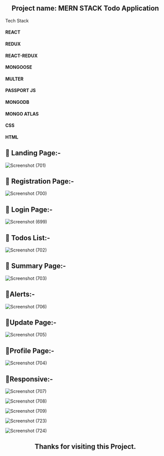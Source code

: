 <h2 align="center" >Project name: MERN STACK Todo Application</h2

## Tech Stack 
<h4>REACT</h4>
<h4>REDUX</h4>
<h4>REACT-REDUX</h4>
<h4> MONGOOSE</h4>
<h4>MULTER</h4>
<h4>PASSPORT JS</h4>
<h4>MONGODB</h4>
<h4>MONGO ATLAS</h4>
<h4>CSS</h4>
<h4>HTML</h4>


   ## 🚀 Landing Page:-
![Screenshot (701)](https://user-images.githubusercontent.com/105931703/213341987-472f33ad-ead5-4e25-830c-458a1b1a8f68.png)




   ## 🚀 Registration Page:-
![Screenshot (700)](https://user-images.githubusercontent.com/105931703/213341985-0cde05d8-d00c-4106-85bf-d1974535caa2.png)




   ## 🚀 Login Page:-
![Screenshot (699)](https://user-images.githubusercontent.com/105931703/213341980-967e2a6c-1602-4607-ba26-0b891b85b1d4.png)




   ## 🚀 Todos List:-
![Screenshot (702)](https://user-images.githubusercontent.com/105931703/213341996-37f302a6-6282-448b-8667-6cc60fc86030.png)




   ## 🚀 Summary Page:-
![Screenshot (703)](https://user-images.githubusercontent.com/105931703/213342000-4fe61d02-7b51-4a98-a8cb-02308550a08a.png)



   ## 🚀Alerts:-
![Screenshot (706)](https://user-images.githubusercontent.com/105931703/213342012-b80fbf31-0ea5-4f39-89c1-e851217c76d5.png)



   ## 🚀Update Page:-
![Screenshot (705)](https://user-images.githubusercontent.com/105931703/213342006-b5196898-8681-439c-9fa5-630bb7fc8531.png)




   ## 🚀Profile Page:-
![Screenshot (704)](https://user-images.githubusercontent.com/105931703/213342002-c3def591-7957-4d44-be7f-c7345b5e6e08.png)




   ## 🚀Responsive:-
![Screenshot (707)](https://user-images.githubusercontent.com/105931703/213374696-39e16c8c-4267-4337-a1b5-14d7801db149.png)



![Screenshot (708)](https://user-images.githubusercontent.com/105931703/213374705-fb8dcb62-0c03-4a03-9c53-50384e65fa6b.png)




![Screenshot (709)](https://user-images.githubusercontent.com/105931703/213374710-6978a208-fd65-4cc5-aef2-6e68096d2b0e.png)



![Screenshot (723)](https://user-images.githubusercontent.com/105931703/213374712-205aa8ce-c8b6-44b2-ba15-1cadeca9f005.png)



![Screenshot (724)](https://user-images.githubusercontent.com/105931703/213374715-77a4f75b-66ea-468f-85b4-43c7927344c1.png)


 <h2 align="center" >Thanks for visiting this Project.</h2>
